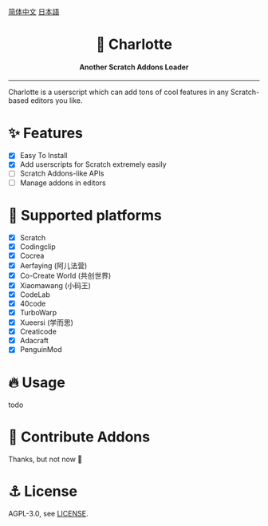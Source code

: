 [简体中文](./README-zh_CN.md) [日本語](./README-ja_JP.md)

<div align="center">

# 🌠 Charlotte
#### Another Scratch Addons Loader

</div>

---

Charlotte is a userscript which can add tons of cool features in any Scratch-based editors you like.
# ✨ Features
- [x] Easy To Install
- [x] Add userscripts for Scratch extremely easily
- [ ] Scratch Addons-like APIs
- [ ] Manage addons in editors

# 🌈 Supported platforms
- [x] Scratch
- [x] Codingclip
- [x] Cocrea
- [x] Aerfaying (阿儿法营)
- [x] Co-Create World (共创世界)
- [x] Xiaomawang (小码王)
- [x] CodeLab
- [x] 40code
- [x] TurboWarp
- [x] Xueersi (学而思)
- [x] Creaticode
- [x] Adacraft
- [x] PenguinMod

# 🔥 Usage
todo

# 🥰 Contribute Addons
Thanks, but not now 🥲

# ⚓ License
AGPL-3.0, see [LICENSE](./LICENSE).
